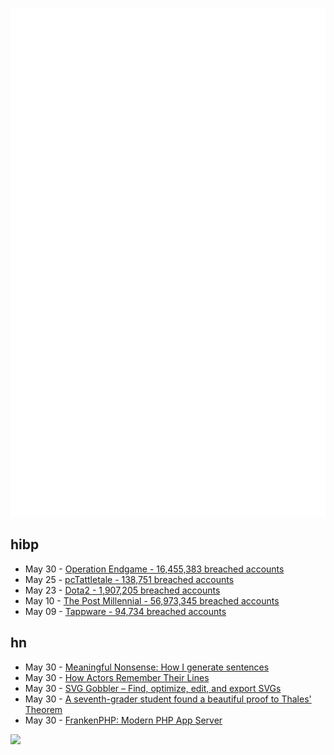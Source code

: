 ![Metrics](https://raw.githubusercontent.com/phixion/phixion/master/metrics.svg)

## hibp

<!--
for https://github.com/phixion/phixion/blob/main/.github/workflows/feeds.yml
-->
<!--START_SECTION:haveibeenpwnd-->
- May 30 - [Operation Endgame - 16,455,383 breached accounts](https://haveibeenpwned.com/PwnedWebsites#OperationEndgame)
- May 25 - [pcTattletale - 138,751 breached accounts](https://haveibeenpwned.com/PwnedWebsites#pcTattletale)
- May 23 - [Dota2 - 1,907,205 breached accounts](https://haveibeenpwned.com/PwnedWebsites#Dota2)
- May 10 - [The Post Millennial - 56,973,345 breached accounts](https://haveibeenpwned.com/PwnedWebsites#ThePostMillennial)
- May 09 - [Tappware - 94,734 breached accounts](https://haveibeenpwned.com/PwnedWebsites#Tappware)
<!--END_SECTION:haveibeenpwnd-->

## hn

<!--
for https://github.com/phixion/phixion/blob/main/.github/workflows/feeds.yml
-->
<!--START_SECTION:hn-->
- May 30 - [Meaningful Nonsense: How I generate sentences](https://www.amygoodchild.com/blog/meaningful-nonsense-sentences)
- May 30 - [How Actors Remember Their Lines](https://thereader.mitpress.mit.edu/how-actors-remember-their-lines/)
- May 30 - [SVG Gobbler – Find, optimize, edit, and export SVGs](https://github.com/rossmoody/svg-gobbler)
- May 30 - [A seventh-grader student found a beautiful proof to Thales' Theorem](https://www.cut-the-knot.org/pythagoras/ThalesTheorem.shtml)
- May 30 - [FrankenPHP: Modern PHP App Server](https://frankenphp.dev/)
<!--END_SECTION:hn-->

<!--
for https://yhype.me
-->
![](https://hit.yhype.me/github/profile?user_id=13013670)
